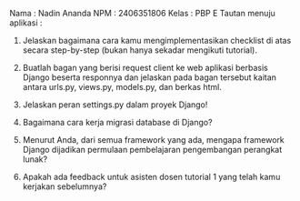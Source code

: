Nama : Nadin Ananda
NPM : 2406351806
Kelas : PBP E
Tautan menuju aplikasi : 

1. Jelaskan bagaimana cara kamu mengimplementasikan checklist di atas secara step-by-step (bukan hanya sekadar mengikuti tutorial).

2. Buatlah bagan yang berisi request client ke web aplikasi berbasis Django beserta responnya dan jelaskan pada bagan tersebut kaitan antara urls.py, views.py, models.py, dan berkas html.

3. Jelaskan peran settings.py dalam proyek Django!

4. Bagaimana cara kerja migrasi database di Django?

5. Menurut Anda, dari semua framework yang ada, mengapa framework Django dijadikan permulaan pembelajaran pengembangan perangkat lunak?

6. Apakah ada feedback untuk asisten dosen tutorial 1 yang telah kamu kerjakan sebelumnya?
